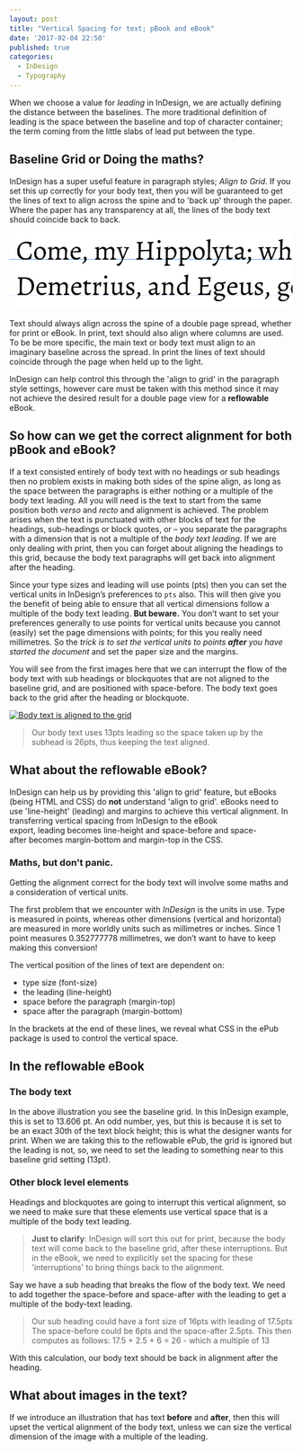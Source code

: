 ```yaml
---
layout: post
title: "Vertical Spacing for text; pBook and eBook"
date: '2017-02-04 22:50'
published: true
categories:
  - InDesign
  - Typography
---
```

When we choose a value for _leading_ in InDesign, we are actually defining the distance between the baselines. The more traditional definition of leading is the space between the baseline and top of character container; the term coming from the little slabs of lead put between the type.

## Baseline Grid or Doing the maths?
InDesign has a super useful feature in paragraph styles; *Align to Grid*.
If you set this up correctly for your body text, then you will be guaranteed to get the lines of text to align across the spine and to 'back up' through the paper. Where the paper has any transparency at all, the lines of the body text should coincide back to back.

[![Here we see the baseline](/images/2017/01/baseline.png)](/images/2017/01/baseline.png)

Text should always align across the spine of a double page spread, whether for print or eBook. In print, text should also align where columns are used. To be be more specific, the main text or body text must align to an imaginary baseline across the spread. In print the lines of text should coincide through the page when held up to the light.

InDesign can help control this through the 'align to grid' in the paragraph style settings, however care must be taken with this method since it may not achieve the desired result for a double page view for a **reflowable** eBook.

## So how can we get the correct alignment for both pBook and eBook?

If a text consisted entirely of body text with no headings or sub headings then no problem exists in making both sides of the spine align, as long as the space between the paragraphs is either nothing or a multiple of the body text leading. All you will need is the text to start from the same position both _verso_ and _recto_ and alignment is achieved. The problem arises when the text is punctuated with other blocks of text for the headings, sub-headings or block quotes, or – you separate the paragraphs with a dimension that is not a multiple of the _body text leading_. If we are only dealing with print, then you can forget about aligning the headings to this grid, because the body text paragraphs will get back into alignment after the heading.

Since your type sizes and leading will use points (pts) then you can set the vertical units in InDesign’s preferences to `pts` also. This will then give you the benefit of being able to ensure that all vertical dimensions follow a multiple of the body text leading. **But beware.** You don’t want to set your preferences generally to use points for vertical units because you cannot (easily) set the page dimensions with points; for this you really need millimetres. So the _trick is to set the vertical units to points **after** you have started the document_ and set the paper size and the margins.

You will see from the first images here that we can interrupt the flow of the body text with sub headings or blockquotes that are not aligned to the baseline grid, and are positioned with space-before. The body text goes back to the grid after the heading or blockquote.

[![Body text is aligned to the grid]({{site.baseurl}}/images/bodytextalignedtogrid.png)]({{site.baseurl}}/images/bodytextalignedtogrid.png)

> Our body text uses 13pts leading so the space taken up by the subhead is 26pts, thus keeping the text aligned.

## What about the reflowable eBook?

InDesign can help us by providing this 'align to grid' feature, but eBooks (being HTML and CSS) do **not** understand 'align to grid'. eBooks need to use 'line-height' (leading) and margins to achieve this vertical alignment. In transferring vertical spacing from InDesign to the eBook export, leading becomes line-height and space-before and space-after becomes margin-bottom and margin-top in the CSS.

### Maths, but don't panic.

Getting the alignment correct for the body text will involve some maths and a consideration of vertical units.

The first problem that we encounter with *InDesign* is the units in use. Type is measured in points, whereas other dimensions (vertical and horizontal) are measured in more worldly units such as millimetres or inches. Since 1 point measures 0.352777778 millimetres, we don’t want to have to keep making this conversion!

The vertical position of the lines of text are dependent on:

- type size (font-size)
- the leading (line-height)
- space before the paragraph (margin-top)
- space after the paragraph (margin-bottom)

In the brackets at the end of these lines, we reveal what CSS in the ePub package is used to control the vertical space.


## In the reflowable eBook
### The body text

In the above illustration you see the baseline grid. In this InDesign example, this is set to 13.606 pt. An odd number, yes, but this is because it is set to be an exact 30th of the text block height; this is what the designer wants for print. When we are taking this to the reflowable ePub, the grid is ignored but the leading is not, so, we need to set the leading to something near to this baseline grid setting (13pt).

### Other block level elements

Headings and blockquotes are going to interrupt this vertical alignment, so we need to make sure that these elements use vertical space that is a multiple of the body text leading.

> **Just to clarify**: InDesign will sort this out for print, because the body text will come back to the baseline grid, after these interruptions. But in the eBook, we need to explicitly set the spacing for these 'interruptions' to bring things back to the alignment.

Say we have a sub heading that breaks the flow of the body text. We need to add together the space-before and space-after with the leading to get a multiple of the body-text leading.

> Our sub heading could have a font size of 16pts with leading of 17.5pts
> The space-before could be 6pts and the space-after 2.5pts. This then computes as follows:
> 17.5 + 2.5 + 6 = 26 - which a multiple of 13

With this calculation, our body text should be back in alignment after the heading.

## What about images in the text?

If we introduce an illustration that has text **before** and **after**, then this will upset the vertical alignment of the body text, unless we can size the vertical dimension of the image with a multiple of the leading.

